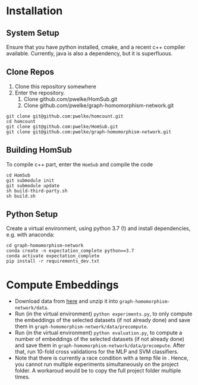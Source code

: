# Installation

## System Setup
Ensure that you have python installed, cmake, and a recent c++ compiler available.
Currently, java is also a dependency, but it is superfluous.

## Clone Repos

1) Clone this repository somewhere
2) Enter the repository.
    1) Clone github.com/pwelke/HomSub.git
    2) Clone github.com/pwelke/graph-homomorphism-network.git

```
git clone git@github.com:pwelke/homcount.git
cd homcount
git clone git@github.com:pwelke/HomSub.git
git clone git@github.com:pwelke/graph-homomorphism-network.git
```


## Building HomSub

To compile c++ part, enter the `HomSub` and compile the code

```
cd HomSub
git submodule init
git submodule update
sh build-third-party.sh
sh build.sh
```

## Python Setup

Create a virtual environment, using python 3.7 (!) and install dependencies, e.g. with anaconda:

```
cd graph-homomorphism-network
conda create -n expectation_complete python==3.7
conda activate expectation_complete
pip install -r requirements_dev.txt
```

# Compute Embeddings

- Download data from [here](https://drive.google.com/file/d/15w7UyqG_MjCqdRL2fA87m7-vanjddKNh/view?usp=sharing) and unzip it into `graph-homomorphism-network/data`.
- Run (in the virtual environment) `python experiments.py`, to only compute the embeddings of the selected datasets (if not already done) and save them in `graph-homomorphism-network/data/precompute`.
- Run (in the virtual environment) `python evaluation.py`, to compute a number of embeddings of the selected datasets (if not already done) and save them in `graph-homomorphism-network/data/precompute`. After that, run 10-fold cross validations for the MLP and SVM classifiers. 
- Note that there is currently a race condition with a temp file in . Hence, you cannot run multiple experiments simultaneously on the project folder. A workaroud would be to copy the full project folder multiple times.






